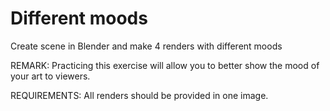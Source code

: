 # Different moods
Create scene in Blender and make 4 renders with different moods

REMARK: Practicing this exercise will allow you to better show the mood of your art to viewers.

REQUIREMENTS: All renders should be provided in one image.

